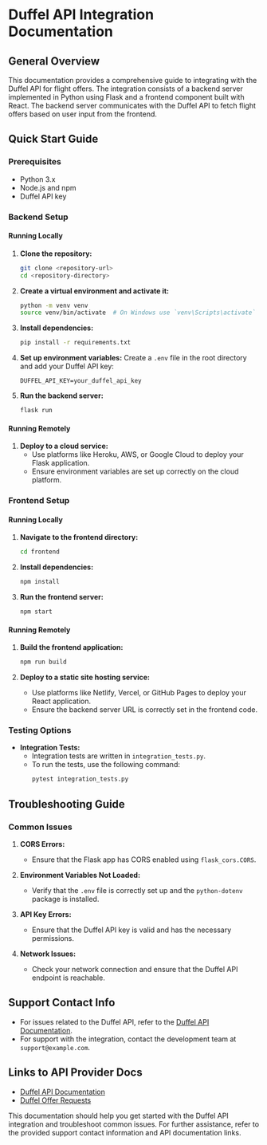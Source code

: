 # Duffel API Integration Documentation

## General Overview

This documentation provides a comprehensive guide to integrating with the Duffel API for flight offers. The integration consists of a backend server implemented in Python using Flask and a frontend component built with React. The backend server communicates with the Duffel API to fetch flight offers based on user input from the frontend.

## Quick Start Guide

### Prerequisites

- Python 3.x
- Node.js and npm
- Duffel API key

### Backend Setup

#### Running Locally

1. **Clone the repository:**
   ```bash
   git clone <repository-url>
   cd <repository-directory>
   ```

2. **Create a virtual environment and activate it:**
   ```bash
   python -m venv venv
   source venv/bin/activate  # On Windows use `venv\Scripts\activate`
   ```

3. **Install dependencies:**
   ```bash
   pip install -r requirements.txt
   ```

4. **Set up environment variables:**
   Create a `.env` file in the root directory and add your Duffel API key:
   ```env
   DUFFEL_API_KEY=your_duffel_api_key
   ```

5. **Run the backend server:**
   ```bash
   flask run
   ```

#### Running Remotely

1. **Deploy to a cloud service:**
   - Use platforms like Heroku, AWS, or Google Cloud to deploy your Flask application.
   - Ensure environment variables are set up correctly on the cloud platform.

### Frontend Setup

#### Running Locally

1. **Navigate to the frontend directory:**
   ```bash
   cd frontend
   ```

2. **Install dependencies:**
   ```bash
   npm install
   ```

3. **Run the frontend server:**
   ```bash
   npm start
   ```

#### Running Remotely

1. **Build the frontend application:**
   ```bash
   npm run build
   ```

2. **Deploy to a static site hosting service:**
   - Use platforms like Netlify, Vercel, or GitHub Pages to deploy your React application.
   - Ensure the backend server URL is correctly set in the frontend code.

### Testing Options

- **Integration Tests:**
  - Integration tests are written in `integration_tests.py`.
  - To run the tests, use the following command:
    ```bash
    pytest integration_tests.py
    ```

## Troubleshooting Guide

### Common Issues

1. **CORS Errors:**
   - Ensure that the Flask app has CORS enabled using `flask_cors.CORS`.

2. **Environment Variables Not Loaded:**
   - Verify that the `.env` file is correctly set up and the `python-dotenv` package is installed.

3. **API Key Errors:**
   - Ensure that the Duffel API key is valid and has the necessary permissions.

4. **Network Issues:**
   - Check your network connection and ensure that the Duffel API endpoint is reachable.

## Support Contact Info

- For issues related to the Duffel API, refer to the [Duffel API Documentation](https://duffel.com/docs).
- For support with the integration, contact the development team at `support@example.com`.

## Links to API Provider Docs

- [Duffel API Documentation](https://duffel.com/docs)
- [Duffel Offer Requests](https://duffel.com/docs/api/offer-requests)

This documentation should help you get started with the Duffel API integration and troubleshoot common issues. For further assistance, refer to the provided support contact information and API documentation links.